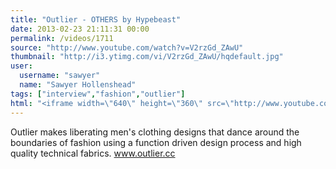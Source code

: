 ```yaml
---
title: "Outlier - OTHERS by Hypebeast"
date: 2013-02-23 21:11:31 00:00
permalink: /videos/1711
source: "http://www.youtube.com/watch?v=V2rzGd_ZAwU"
thumbnail: "http://i3.ytimg.com/vi/V2rzGd_ZAwU/hqdefault.jpg"
user:
  username: "sawyer"
  name: "Sawyer Hollenshead"
tags: ["interview","fashion","outlier"]
html: "<iframe width=\"640\" height=\"360\" src=\"http://www.youtube.com/embed/V2rzGd_ZAwU?wmode=transparent&feature=oembed\" frameborder=\"0\" allowfullscreen></iframe>"
---
```


Outlier makes liberating men's clothing designs that dance around the boundaries of fashion using a function driven design process and high quality technical fabrics. www.outlier.cc